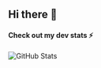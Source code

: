 ## Hi there 👋
#### Check out my dev stats ⚡
![GitHub Stats](https://github-readme-stats.vercel.app/api?username=qopu&theme=algolia)

